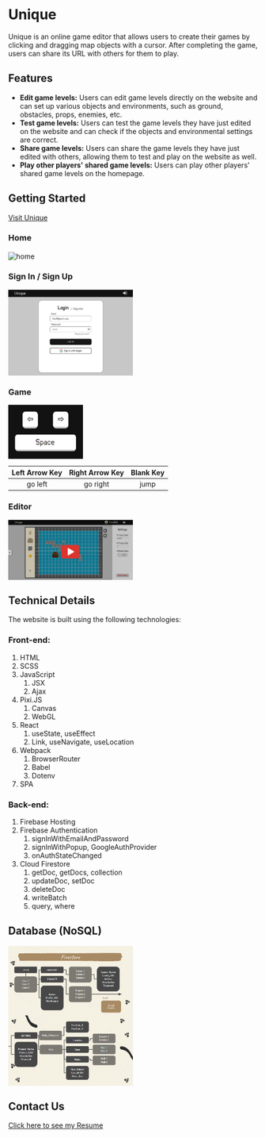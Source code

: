 # Unique
Unique is an online game editor that allows users to create their games by clicking and dragging map objects with a cursor. After completing the game, users can share its URL with others for them to play. 

## Features
* **Edit game levels:** Users can edit game levels directly on the website and can set up various objects and environments, such as ground, obstacles, props, enemies, etc.
* **Test game levels:** Users can test the game levels they have just edited on the website and can check if the objects and environmental settings are correct.
* **Share game levels:** Users can share the game levels they have just edited with others, allowing them to test and play on the website as well.
* **Play other players' shared game levels:** Users can play other players' shared game levels on the homepage.

## Getting Started
[Visit Unique](https://unique-game-editor.web.app/)

### Home
<img src="https://github.com/Pinkowo/Unique/blob/main/images/1fpJdTJ2Y1.gif" width = "50%" height = "50%" alt="home" align=center />

### Sign In / Sign Up
<img src="https://github.com/Pinkowo/Unique/blob/main/images/signin.png" width = "50%" height = "50%" alt="sign in" align=center />

### Game

<img src="https://github.com/Pinkowo/Unique/blob/main/images/operate.png" width = "30%" height = "30%" alt="operate" align=center />

|Left Arrow Key |Right Arrow Key|   Blank Key   |
|:-------------:|:-------------:|:-------------:|
|  go left      |   go right     |   jump       |

### Editor

<a href='https://youtu.be/ZaE2XYmPVFU' target="_blank">
<img src="https://github.com/Pinkowo/Unique/blob/main/images/editor.png" width = "50%" height = "50%" alt="editor" align=center />
</a>

## Technical Details
The website is built using the following technologies:

### Front-end:
1. HTML
2. SCSS
3. JavaScript
    1. JSX
    2. Ajax
4. Pixi.JS
    1. Canvas
    2. WebGL
5. React
    1. useState, useEffect
    2. Link, useNavigate, useLocation
6. Webpack
    1. BrowserRouter
    2. Babel
    3. Dotenv
7. SPA
### Back-end:
1. Firebase Hosting
2. Firebase Authentication
    1. signInWithEmailAndPassword
    2. signInWithPopup, GoogleAuthProvider
    3. onAuthStateChanged
3. Cloud Firestore
    1. getDoc, getDocs, collection
    2. updateDoc, setDoc
    3. deleteDoc
    4. writeBatch
    5. query, where

## Database (NoSQL)

<img src="https://github.com/Pinkowo/Unique/blob/main/images/firebase-1.png" width = "50%" height = "50%" alt="firestore" align=center />
<img src="https://github.com/Pinkowo/Unique/blob/main/images/firebase-2.png" width = "50%" height = "50%" alt="firestore" align=center />

## Contact Us
[Click here to see my Resume](https://www.canva.com/design/DAFczXi1Jtw/-odi-ZyvcO8B_bdqerXKeg/view?utm_content=DAFczXi1Jtw&utm_campaign=designshare&utm_medium=link2&utm_source=sharebutton)

